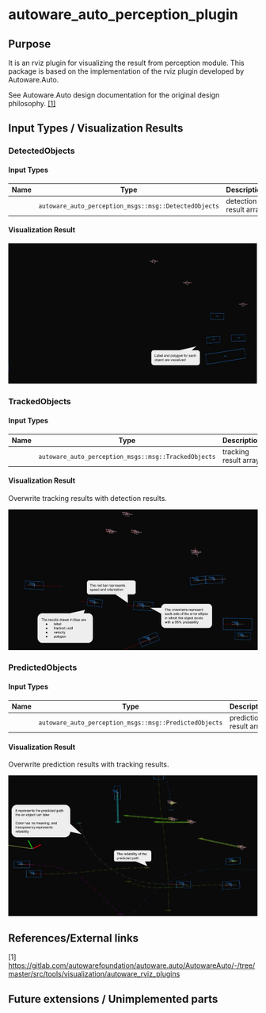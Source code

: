 # autoware_auto_perception_plugin

## Purpose

It is an rviz plugin for visualizing the result from perception module. This package is based on the implementation of the rviz plugin developed by Autoware.Auto.

See Autoware.Auto design documentation for the original design philosophy. [[1]](https://gitlab.com/autowarefoundation/autoware.auto/AutowareAuto/-/blob/master/src/tools/visualization/autoware_rviz_plugins)

<!-- Write the purpose of this package and briefly describe the features.

Example:
  {package_name} is a package for planning trajectories that can avoid obstacles.
  This feature consists of two steps: obstacle filtering and optimizing trajectory.
-->

## Input Types / Visualization Results

### DetectedObjects

#### Input Types

| Name | Type                                                  | Description            |
| ---- | ----------------------------------------------------- | ---------------------- |
|      | `autoware_auto_perception_msgs::msg::DetectedObjects` | detection result array |

#### Visualization Result

![](./images/detected-object-visualization-description.jpg)

### TrackedObjects

#### Input Types

| Name | Type                                                 | Description           |
| ---- | ---------------------------------------------------- | --------------------- |
|      | `autoware_auto_perception_msgs::msg::TrackedObjects` | tracking result array |

#### Visualization Result

Overwrite tracking results with detection results.

![](./images/tracked-object-visualization-description.jpg)

### PredictedObjects

#### Input Types

| Name | Type                                                   | Description             |
| ---- | ------------------------------------------------------ | ----------------------- |
|      | `autoware_auto_perception_msgs::msg::PredictedObjects` | prediction result array |

#### Visualization Result

Overwrite prediction results with tracking results.

![](./images/predicted-object-visualization-description.jpg)

## References/External links

[1] https://gitlab.com/autowarefoundation/autoware.auto/AutowareAuto/-/tree/master/src/tools/visualization/autoware_rviz_plugins

## Future extensions / Unimplemented parts
